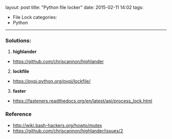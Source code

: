 layout: post
title: "Python file locker"
date: 2015-02-11 14:02
tags:
- File Lock
categories:
- Python

---

### Solutions:

1. **highlander**
  - <https://github.com/chriscannon/highlander>
2. **lockfile**
  - <https://pypi.python.org/pypi/lockfile/>
3. **faster**
  - <https://fasteners.readthedocs.org/en/latest/api/process_lock.html>


### Reference

- <http://wiki.bash-hackers.org/howto/mutex>
- <https://github.com/chriscannon/highlander/issues/2>
